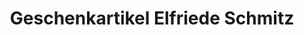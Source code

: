 ---
title: "Geschenkartikel Elfriede Schmitz"
url: /altenahr/geschenkartikel-elfriede-schmitz/
shop: Andenken
---
